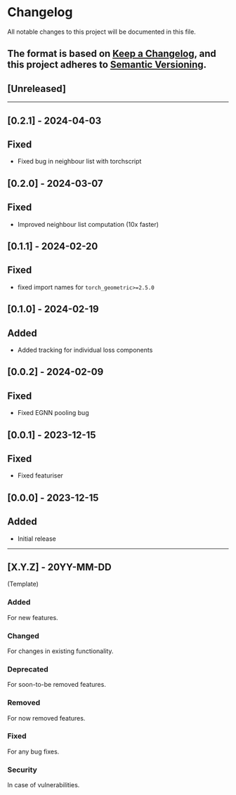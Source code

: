 # Changelog

All notable changes to this project will be documented in this file.

The format is based on [Keep a Changelog](https://keepachangelog.com/en/1.0.0/), and this project
adheres to [Semantic Versioning](https://semver.org/spec/v2.0.0.html).
---------------------------------------------------------

## [Unreleased]

---------------------------------------------------------
## [0.2.1] - 2024-04-03

## Fixed

* Fixed bug in neighbour list with torchscript

## [0.2.0] - 2024-03-07

## Fixed

* Improved neighbour list computation (10x faster)

## [0.1.1] - 2024-02-20

## Fixed

* fixed import names for `torch_geometric>=2.5.0`

## [0.1.0] - 2024-02-19

## Added

* Added tracking for individual loss components

## [0.0.2] - 2024-02-09

## Fixed

* Fixed EGNN pooling bug

## [0.0.1] - 2023-12-15

## Fixed

* Fixed featuriser

## [0.0.0] - 2023-12-15

## Added

* Initial release

---------------------------------------------------------

## [X.Y.Z] - 20YY-MM-DD

(Template)

### Added

For new features.

### Changed

For changes in existing functionality.

### Deprecated

For soon-to-be removed features.

### Removed

For now removed features.

### Fixed

For any bug fixes.

### Security

In case of vulnerabilities.

